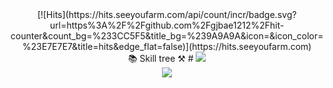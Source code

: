<div align=center>
[![Hits](https://hits.seeyoufarm.com/api/count/incr/badge.svg?url=https%3A%2F%2Fgithub.com%2Fgjbae1212%2Fhit-counter&count_bg=%233CC5F5&title_bg=%239A9A9A&icon=&icon_color=%23E7E7E7&title=hits&edge_flat=false)](https://hits.seeyoufarm.com)
</div>

<div align=center>
  📚 Skill tree ⚒️
  # <img src="https://img.shields.io/badge/기술명-색상코드?style=flat-square&logo=로고&logoColor=색상"/>
</div>

<div align=center>
  <img src="https://img.shields.io/badge/spring-6DB33F?style=flat-square&logo=spring&logoColor=white"/>
</div>
